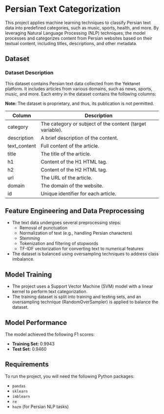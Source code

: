 # Persian Text Categorization 
This project applies machine learning techniques to classify Persian text data into predefined categories, such as music, sports, health, and more. By leveraging Natural Language Processing (NLP) techniques, the model processes and categorizes content from Persian websites based on their textual content, including titles, descriptions, and other metadata.

## Dataset

### Dataset Description

This dataset contains Persian text data collected from the Yektanet platform. It includes articles from various domains, such as news, sports, music, and more. Each entry in the dataset contains the following columns:

**Note:** The dataset is proprietary, and thus, its publication is not permitted.


| Column            | Description                      |
|-------------------|----------------------------------|
| category          | The category or subject of the content (target variable). |
| description       | A brief description of the content. |
| text_content      | Full content of the article. |
| title             | The title of the article. |
| h1                | Content of the H1 HTML tag. |
| h2                | Content of the H2 HTML tag. |
| url               | The URL of the article. |
| domain            | The domain of the website. |
| id                | Unique identifier for each article. |


## Feature Engineering and Data Preprocessing
- The text data undergoes several preprocessing steps:
  - Removal of punctuation
  - Normalization of text (e.g., handling Persian characters)
  - Stemming
  - Tokenization and filtering of stopwords
  - TF-IDF vectorization for converting text to numerical features
- The dataset is balanced using oversampling techniques to address class imbalance.

## Model Training
- The project uses a Support Vector Machine (SVM) model with a linear kernel to perform text categorization.
- The training dataset is split into training and testing sets, and an oversampling technique (RandomOverSampler) is applied to balance the dataset.

## Model Performance
The model achieved the following F1 scores:
- **Training Set:** 0.9943
- **Test Set:** 0.9460

## Requirements
To run the project, you will need the following Python packages:

- `pandas`
- `sklearn`
- `imblearn`
- `re`
- `hazm` (for Persian NLP tasks)
